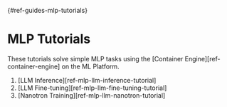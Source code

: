[](){#ref-guides-mlp-tutorials}
# MLP Tutorials

These tutorials solve simple MLP tasks using the [Container Engine][ref-container-engine] on the ML Platform.

1. [LLM Inference][ref-mlp-llm-inference-tutorial]
2. [LLM Fine-tuning][ref-mlp-llm-fine-tuning-tutorial]
3. [Nanotron Training][ref-mlp-llm-nanotron-tutorial]



